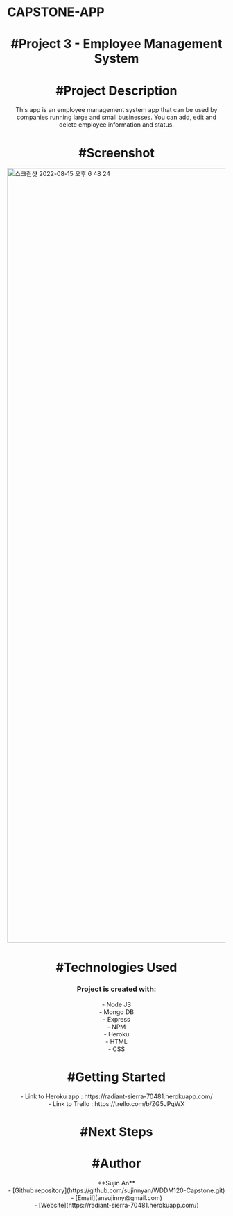 # CAPSTONE-APP

<h1 align="center">#Project 3 - Employee Management System</h1>


<h1 align="center">#Project Description</h1>
<p align="center">This app is an employee management system app that can be used by companies running large and small businesses. You can add, edit and delete employee information and status.</p>


<h1 align="center">#Screenshot</h1>
<img width="1781" alt="스크린샷 2022-08-15 오후 6 48 24" src="https://user-images.githubusercontent.com/97710314/184753202-fc0b1419-bfd1-4b8f-96b3-ac69700fc62e.png">


<h1 align="center">#Technologies Used</h1>
<h3 align="center">Project is created with:</h3>
<p align="center">
- Node JS<br>
- Mongo DB<br>
- Express<br>
- NPM<br>
- Heroku<br>
- HTML<br>
- CSS<br>
</p>

<h1 align="center">#Getting Started</h1>
<p align="center"> 
  - Link to Heroku app : https://radiant-sierra-70481.herokuapp.com/ <br>
  - Link to Trello : https://trello.com/b/ZG5JPqWX
</p>


<h1 align="center">#Next Steps</h1>
<p align="center"></p>


<h1 align="center">#Author</h1>
<p align="center">
**Sujin An**<br>
- [Github repository](https://github.com/sujinnyan/WDDM120-Capstone.git)<br>
- [Email](ansujinny@gmail.com)<br>
- [Website](https://radiant-sierra-70481.herokuapp.com/)
</p>
